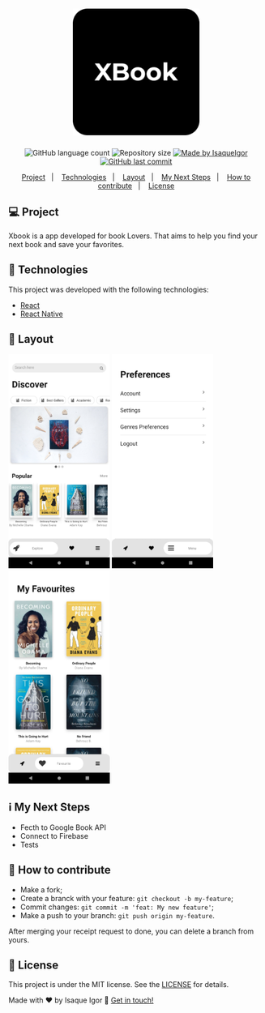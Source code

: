 <h1 align="center">
    <img alt="Xbook" title="#Xbook" src="./src/assets/logo.png" width="250px" />
</h1>
<p align="center">
  <img alt="GitHub language count" src="https://img.shields.io/github/languages/count/IsaqueIgor/BookShelf?color=%2304D361">

  <img alt="Repository size" src="https://img.shields.io/github/repo-size/IsaqueIgor/BookShelf">

  <a href="https://www.linkedin.com/in/isaqueigor/">
    <img alt="Made by IsaqueIgor" src="https://img.shields.io/badge/made%20by-IsaqueIgor-%2304D361">
  </a>

  <a href="https://github.com/IsaqueIgor/BookShelf/commits/master">
    <img alt="GitHub last commit" src="https://img.shields.io/github/last-commit/IsaqueIgor/BookShelf">
  </a>
</p>

<p align="center">
  <a href="#-project">Project</a>&nbsp;&nbsp;&nbsp;|&nbsp;&nbsp;&nbsp;
  <a href="#rocket-Technologies">Technologies</a>&nbsp;&nbsp;&nbsp;|&nbsp;&nbsp;&nbsp;
  <a href="#-layout">Layout</a>&nbsp;&nbsp;&nbsp;|&nbsp;&nbsp;&nbsp;
  <a href="#-how-to-use">My Next Steps</a>&nbsp;&nbsp;&nbsp;|&nbsp;&nbsp;&nbsp;
  <a href="#-how-to-contribute">How to contribute</a>&nbsp;&nbsp;&nbsp;|&nbsp;&nbsp;&nbsp;
  <a href="#memo-license">License</a>
</p>

## 💻 Project

Xbook is a app developed for book Lovers.
That aims to help you find your next book and save your favorites.

## :rocket: Technologies

This project was developed with the following technologies:

- [React][reactjs]
- [React Native][rn]

## 🔖 Layout

<p aling="center">
    <img alt="XbookMainlayout" title="#xbook01" src=".github/discover.png" width="200px" />
    <img alt="XbookMenulayout" title="#xbook02" src=".github/menu.png" width="200px" />
    <img alt="XbookFavlayout" title="#xbook03" src=".github/favourites.png" width="200px" />
</p>


## :information_source: My Next Steps

- Fecth to Google Book API
- Connect to Firebase 
- Tests

## 🤔 How to contribute

- Make a fork;
- Create a branck with your feature: `git checkout -b my-feature`;
- Commit changes: `git commit -m 'feat: My new feature'`;
- Make a push to your branch: `git push origin my-feature`.

After merging your receipt request to done, you can delete a branch from yours.

## :memo: License

This project is under the MIT license. See the [LICENSE](LICENSE.md) for details.

Made with ♥ by Isaque Igor :wave: [Get in touch!](https://www.linkedin.com/in/isaqueigor/)

[reactjs]: https://reactjs.org
[rn]: https://facebook.github.io/react-native/